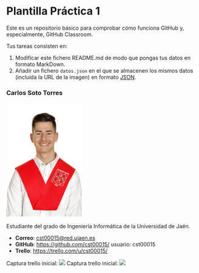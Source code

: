 # Plantilla Práctica 1
Este es un repositorio básico para comprobar cómo funciona GitHub y, especialmente, GitHub Classroom.

Tus tareas consisten en:
1) Modificar este fichero README.md de modo que pongas tus datos en formato MarkDown.
2) Añadir un fichero <code>datos.json</code> en el que se almacenen los mismos datos (incluída la URL de la imagen) en formato [JSON](https://es.wikipedia.org/wiki/JSON).

### Carlos Soto Torres
<img src='/fotocarlos.png' width='200px'>

Estudiante del grado de Ingeniería Informática de la Universidad de Jaén.
* **Correo**: cst00015@red.ujaen.es
* **GitHub**: https://github.com/cst00015/    usuario: cst00015
* **Trello**: https://trello.com/u/cst00015/
  
Captura trello inicial:
<img src='/Captura de pantalla(1).png' width='200px'>
Captura trello inicial:
<img src='/2023-02-10.png' width='200px'>